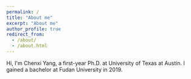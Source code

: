 ```yaml
---
permalink: /
title: "About me"
excerpt: "About me"
author_profile: true
redirect_from: 
  - /about/
  - /about.html
---
```


Hi, I'm Chenxi Yang, a first-year Ph.D. at University of Texas at Austin. <!-- I am working with [Prof. Lili Qiu](https://www.cs.utexas.edu/~lili/) in UT-Austin. --> I gained a bachelor at Fudan University in 2019. <!-- In Fudan, I have been a research assistant in the Mobile Systems and Networking (MSN) group since 2016, advised by [Prof. Yang Chen](https://chenyang03.wordpress.com/). I visited Peking University (in 2017) as a research intern, supervised by [Prof. Chenren Xu](http://soar.group/chenren/).  -->
